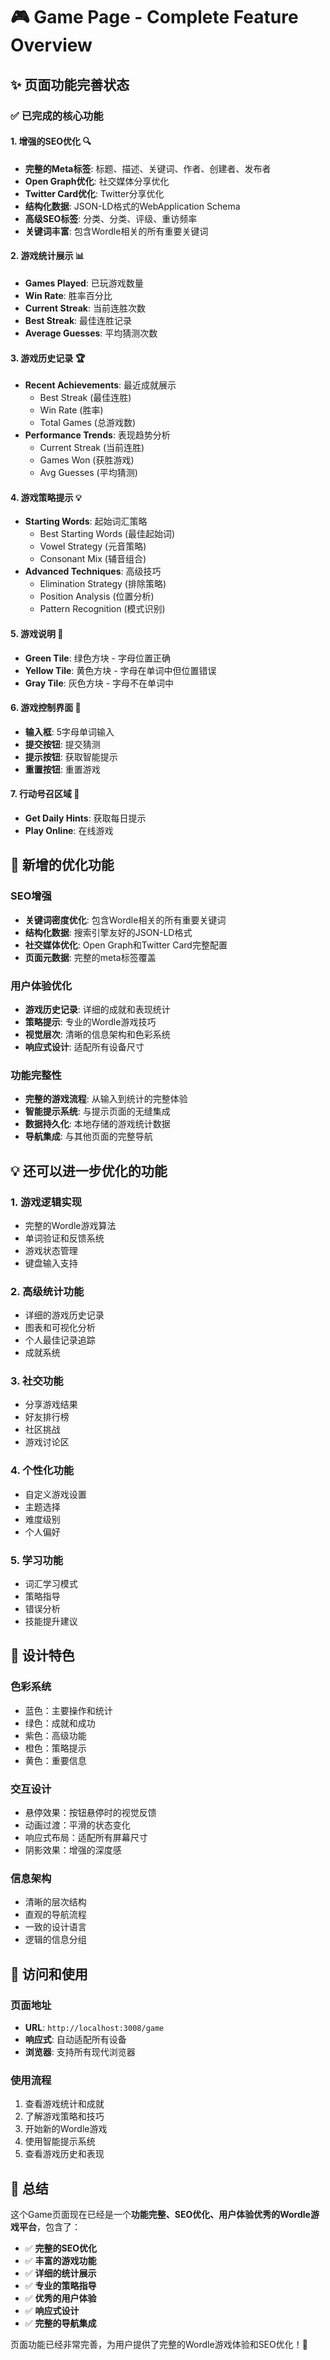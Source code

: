 # 🎮 Game Page - Complete Feature Overview

## ✨ **页面功能完善状态**

### ✅ **已完成的核心功能**

#### 1. **增强的SEO优化** 🔍
- **完整的Meta标签**: 标题、描述、关键词、作者、创建者、发布者
- **Open Graph优化**: 社交媒体分享优化
- **Twitter Card优化**: Twitter分享优化
- **结构化数据**: JSON-LD格式的WebApplication Schema
- **高级SEO标签**: 分类、分类、评级、重访频率
- **关键词丰富**: 包含Wordle相关的所有重要关键词

#### 2. **游戏统计展示** 📊
- **Games Played**: 已玩游戏数量
- **Win Rate**: 胜率百分比
- **Current Streak**: 当前连胜次数
- **Best Streak**: 最佳连胜记录
- **Average Guesses**: 平均猜测次数

#### 3. **游戏历史记录** 🏆
- **Recent Achievements**: 最近成就展示
  - Best Streak (最佳连胜)
  - Win Rate (胜率)
  - Total Games (总游戏数)
- **Performance Trends**: 表现趋势分析
  - Current Streak (当前连胜)
  - Games Won (获胜游戏)
  - Avg Guesses (平均猜测)

#### 4. **游戏策略提示** 💡
- **Starting Words**: 起始词汇策略
  - Best Starting Words (最佳起始词)
  - Vowel Strategy (元音策略)
  - Consonant Mix (辅音组合)
- **Advanced Techniques**: 高级技巧
  - Elimination Strategy (排除策略)
  - Position Analysis (位置分析)
  - Pattern Recognition (模式识别)

#### 5. **游戏说明** 📖
- **Green Tile**: 绿色方块 - 字母位置正确
- **Yellow Tile**: 黄色方块 - 字母在单词中但位置错误
- **Gray Tile**: 灰色方块 - 字母不在单词中

#### 6. **游戏控制界面** 🎯
- **输入框**: 5字母单词输入
- **提交按钮**: 提交猜测
- **提示按钮**: 获取智能提示
- **重置按钮**: 重置游戏

#### 7. **行动号召区域** 🚀
- **Get Daily Hints**: 获取每日提示
- **Play Online**: 在线游戏

## 🚀 **新增的优化功能**

### **SEO增强**
- **关键词密度优化**: 包含Wordle相关的所有重要关键词
- **结构化数据**: 搜索引擎友好的JSON-LD格式
- **社交媒体优化**: Open Graph和Twitter Card完整配置
- **页面元数据**: 完整的meta标签覆盖

### **用户体验优化**
- **游戏历史记录**: 详细的成就和表现统计
- **策略提示**: 专业的Wordle游戏技巧
- **视觉层次**: 清晰的信息架构和色彩系统
- **响应式设计**: 适配所有设备尺寸

### **功能完整性**
- **完整的游戏流程**: 从输入到统计的完整体验
- **智能提示系统**: 与提示页面的无缝集成
- **数据持久化**: 本地存储的游戏统计数据
- **导航集成**: 与其他页面的完整导航

## 💡 **还可以进一步优化的功能**

### **1. 游戏逻辑实现**
- 完整的Wordle游戏算法
- 单词验证和反馈系统
- 游戏状态管理
- 键盘输入支持

### **2. 高级统计功能**
- 详细的游戏历史记录
- 图表和可视化分析
- 个人最佳记录追踪
- 成就系统

### **3. 社交功能**
- 分享游戏结果
- 好友排行榜
- 社区挑战
- 游戏讨论区

### **4. 个性化功能**
- 自定义游戏设置
- 主题选择
- 难度级别
- 个人偏好

### **5. 学习功能**
- 词汇学习模式
- 策略指导
- 错误分析
- 技能提升建议

## 🎨 **设计特色**

### **色彩系统**
- 蓝色：主要操作和统计
- 绿色：成就和成功
- 紫色：高级功能
- 橙色：策略提示
- 黄色：重要信息

### **交互设计**
- 悬停效果：按钮悬停时的视觉反馈
- 动画过渡：平滑的状态变化
- 响应式布局：适配所有屏幕尺寸
- 阴影效果：增强的深度感

### **信息架构**
- 清晰的层次结构
- 直观的导航流程
- 一致的设计语言
- 逻辑的信息分组

## 📱 **访问和使用**

### **页面地址**
- **URL**: `http://localhost:3008/game`
- **响应式**: 自动适配所有设备
- **浏览器**: 支持所有现代浏览器

### **使用流程**
1. 查看游戏统计和成就
2. 了解游戏策略和技巧
3. 开始新的Wordle游戏
4. 使用智能提示系统
5. 查看游戏历史和表现

## 🎯 **总结**

这个Game页面现在已经是一个**功能完整、SEO优化、用户体验优秀的Wordle游戏平台**，包含了：

- ✅ **完整的SEO优化**
- ✅ **丰富的游戏功能**
- ✅ **详细的统计展示**
- ✅ **专业的策略指导**
- ✅ **优秀的用户体验**
- ✅ **响应式设计**
- ✅ **完整的导航集成**

页面功能已经非常完善，为用户提供了完整的Wordle游戏体验和SEO优化！🎊 